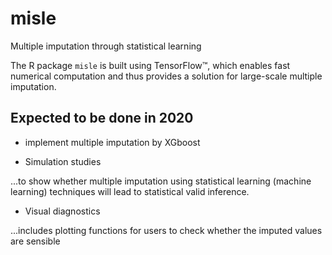 # misle
Multiple imputation through statistical learning

The R package `misle` is built using TensorFlow™, which enables fast numerical computation and thus provides a solution for large-scale multiple imputation.



## Expected to be done in 2020
- implement multiple imputation by XGboost

- Simulation studies


...to show whether multiple imputation using statistical learning (machine learning) techniques will lead to statistical valid inference. 

- Visual diagnostics


...includes plotting functions for users to check whether the imputed values are sensible





